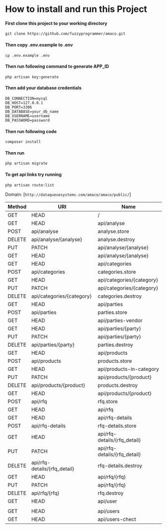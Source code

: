 # How to install and run this Project

#### First clone this project to your working directory
`git clone https://github.com/fuzzyprogrammer/amaco.git`

#### Then copy **.env.example** to **.env**
`cp .env.example .env`

#### Then run following command to generate APP_ID
`php artisan key:generate`

#### Then add your database credentials
```
DB_CONNECTION=mysql
DB_HOST=127.0.0.1
DB_PORT=3306
DB_DATABASE=your_db_name
DB_USERNAME=username
DB_PASSWORD=password
```
#### Then run following code
`composer install`

#### Then run 
`php artisan migrate`

#### To get api links try running 
`php artisan route:list`

Domain: [`http://dataqueuesystems.com/amaco/amaco/public/`] 



| Method    | URI                          | Name                 |
|-----------|------------------------------|----------------------|
| GET|HEAD  | /                            |                      |
| GET|HEAD  | api/analyse                  | analyse.index        |
| POST      | api/analyse                  | analyse.store        |
| DELETE    | api/analyse/{analyse}        | analyse.destroy      |
| PUT|PATCH | api/analyse/{analyse}        | analyse.update       |
| GET|HEAD  | api/analyse/{analyse}        | analyse.show         |
| GET|HEAD  | api/categories               | categories.index     |
| POST      | api/categories               | categories.store     |
| GET|HEAD  | api/categories/{category}    | categories.show      |
| PUT|PATCH | api/categories/{category}    | categories.update    |
| DELETE    | api/categories/{category}    | categories.destroy   |
| GET|HEAD  | api/parties                  | parties.index        |
| POST      | api/parties                  | parties.store        |
| GET|HEAD  | api/parties-vendor           | parties.vendor       |
| GET|HEAD  | api/parties/{party}          | parties.show         |
| PUT|PATCH | api/parties/{party}          | parties.update       |
| DELETE    | api/parties/{party}          | parties.destroy      |
| GET|HEAD  | api/products                 | products.index       |
| POST      | api/products                 | products.store       |
| GET|HEAD  | api/products-in-category     | products.in.category |
| PUT|PATCH | api/products/{product}       | products.update      |
| DELETE    | api/products/{product}       | products.destroy     |
| GET|HEAD  | api/products/{product}       | products.show        |
| POST      | api/rfq                      | rfq.store            |
| GET|HEAD  | api/rfq                      | rfq.index            |
| GET|HEAD  | api/rfq-details              | rfq-details.index    |
| POST      | api/rfq-details              | rfq-details.store    |
| GET|HEAD  | api/rfq-details/{rfq_detail} | rfq-details.show     |
| PUT|PATCH | api/rfq-details/{rfq_detail} | rfq-details.update   |
| DELETE    | api/rfq-details/{rfq_detail} | rfq-details.destroy  |
| GET|HEAD  | api/rfq/{rfq}                | rfq.show             |
| PUT|PATCH | api/rfq/{rfq}                | rfq.update           |
| DELETE    | api/rfq/{rfq}                | rfq.destroy          |
| GET|HEAD  | api/user                     |                      |
|           |                              |                      |
| GET|HEAD  | api/users                    |                      |
| GET|HEAD  | api/users-chect              |                      |
